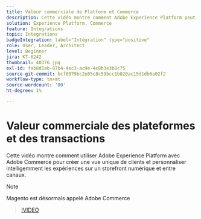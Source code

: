 ```yaml
---
title: Valeur commerciale de Platform et Commerce
description: Cette vidéo montre comment Adobe Experience Platform peut être utilisé avec Magento Commerce pour créer une vue unique de clients et personnaliser intelligemment les expériences sur un storefront numérique et entre canaux.
solution: Experience Platform, Commerce
feature: Integrations
topic: Integrations
badgeIntegration: label="Intégration" type="positive"
role: User, Leader, Architect
level: Beginner
jira: KT-6242
thumbnail: 40376.jpg
exl-id: fab8d1ab-87b4-4ec3-ac9e-4c8b3e3b8c75
source-git-commit: bcf6079bc2e05c8c59bcc1b020ac15d1db6a02f2
workflow-type: tm+mt
source-wordcount: '80'
ht-degree: 1%

---
```


# Valeur commerciale des plateformes et des transactions

Cette vidéo montre comment utiliser Adobe Experience Platform avec Adobe Commerce pour créer une vue unique de clients et personnaliser intelligemment les expériences sur un storefront numérique et entre canaux.

>[!NOTE]
>
> Magento est désormais appelé Adobe Commerce


>[!VIDEO](https://video.tv.adobe.com/v/40376?quality=12&learn=on)


